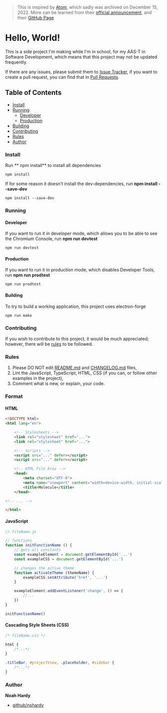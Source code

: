 > This is inspired by [Atom](https://atom.io), which sadly was archived on December 15, 2022. More can be learned from their [official announcement](https://github.blog/2022-06-08-sunsetting-atom/), and their [GitHub Page](https://github.com/atom/atom)


# Hello, World!

This is a side project I'm making while I'm in school, for my AAS-T in Software Development, which means that this project may not be updated frequently.

If there are any issues, please submit them to [Issue Tracker](https://github.com/nshardy/Molecule/issues), if you want to create a pull request, you can find that in [Pull Requests](https://github.com/nshardy/Molecule/pulls).


## Table of Contents
- [Install](#install)
- [Running](#running)
    - [Developer](#developer)
    - [Production](#production)
- [Building](#building)
- [Contributing](#contributing)
- [Rules](#rules)
- [Author](#author)




### Install
Run ** npm install** to install all dependencies
```terminal
npm install
```

If for some reason it doesn't install the dev-dependencies, run **npm install --save-dev**
```terminal
npm install --save-dev
```



### Running
#### Developer
If you want to run it in developer mode, which allows you to be able to see the Chromium Console, run **npm run devtest**
```terminal
npm run devtest
```


#### Production
If you want to run it in production mode, which disables Developer Tools, run **npm run prodtest**
```terminal
npm run prodtest
```



#### Building
To try to build a working application, this project uses electron-forge
```terminal
npm run make
```



### Contributing
If you wish to contribute to this project, it would be much appreciated; however, there will be [rules](#rules) to be followed. 



### Rules
1. Please DO NOT edit [README.md](README.md) and [CHANGELOG.md](CHANGELOG.md) files,
2. Lint the JavaScript, TypeScript, HTML, CSS (if you can, or follow other examples in the project),
3. Comment what is new, or explain, your code.



### Format
#### HTML
```html
<!DOCTYPE html>
<html lang="en">

	<!-- Stylesheets -->
	<link rel="stylesheet" href="...">
	<link rel="stylesheet" href="...">

	<!-- Scripts -->
	<script src="..." defer></script>
	<script src="..." defer></script>

	<!-- HTML File Area -->
	<head>
		<meta charset="UTF-8">
		<meta name="viewport" content="width=device-width, initial-scale=1.0">
		<title>Molecule</title>
	</head>

<!-- ... -->

</html>
```


#### JavaScript
```javascript
// fileName.js

// functions
function initFunctionName () {
	// gets all constants
	const exampleElement = document.getElementById('...')
	const exampleCSS = document.getElementById('...')

	// changes the active theme
	function activateTheme (themeName) {
		exampleCSS.setAttribute('href', '...')
	}

	exampleElement.addEventListener('change', () => {
		//...
	})
}

initFunctionName()
```


#### Cascading Style Sheets (CSS)
```css
/* fileName.css */

html {
	/*...*/
}

.titleBar, #projectView, .placeholder, #sidebar {
	/*...*/
}
```



### Author
**Noah Hardy**
+ [github/nshardy](https://github.com/nshardy)



[electron]: https://www.electronjs.org/
[electron-reloader]: https://github.com/sindresorhus/electron-reloader
[electron-squirrel-startup]: https://github.com/mongodb-js/electron-squirrel-startup
[@electron-forge/cli]: https://www.npmjs.com/package/@electron-forge/cli
[@electron-forge/maker-deb]: https://www.npmjs.com/package/@electron-forge/maker-deb
[@electron-forge/maker-rpm]: https://www.npmjs.com/package/@electron-forge/maker-rpm
[@electron-forge/maker-squirrel]: https://www.npmjs.com/package/@electron-forge/maker-squirrel
[@electron-forge/maker-zip]: https://www.npmjs.com/package/@electron-forge/maker-rpm